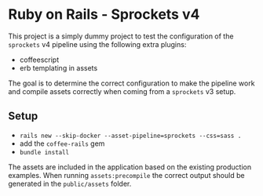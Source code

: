 # Ruby on Rails - Sprockets v4

This project is a simply dummy project to test the configuration of the `sprockets` v4 pipeline
using the following extra plugins:

* coffeescript
* erb templating in assets

The goal is to determine the correct configuration to make the pipeline work
and compile assets correctly when coming from a `sprockets` v3 setup.

## Setup

* `rails new --skip-docker --asset-pipeline=sprockets --css=sass .`
* add the `coffee-rails` gem
* `bundle install`

The assets are included in the application based on the existing production examples.
When running `assets:precompile` the correct output should be generated in the `public/assets` folder.
